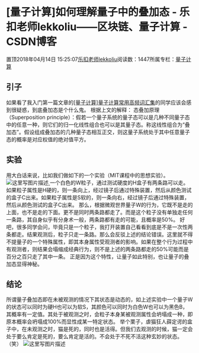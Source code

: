 
# [量子计算]如何理解量子中的叠加态 - 乐扣老师lekkoliu——区块链、量子计算 - CSDN博客

置顶2018年04月14日 15:25:07[乐扣老师lekkoliu](https://me.csdn.net/lsttoy)阅读数：1447所属专栏：[量子计算](https://blog.csdn.net/column/details/21640.html)



## 引子
如果看了我入门第一篇文章的[[量子计算]量子计算常用高频词汇集](https://blog.csdn.net/lsttoy/article/details/79487830)的同学应该会感到很疑惑，到底叠加态是个什么鬼。
根据上文的解释：
态叠加原理（Superposition principle）：假若一个量子系统的量子态可以是几种不同量子态中的任意一种，则它们的归一化线性组合也可以是其量子态。称这线性组合为“叠加态”。假设组成叠加态的几种量子态相互正交，则这量子系统处于其中任意量子态的概率是对应权值的绝对值平方。
## 实验
用大白话来说，比如我们做如下的一个实验（MIT课程中的思想实验）。
![这里写图片描述](https://img-blog.csdn.net/20180414150717369?watermark/2/text/aHR0cHM6Ly9ibG9nLmNzZG4ubmV0L2xzdHRveQ==/font/5a6L5L2T/fontsize/400/fill/I0JBQkFCMA==/dissolve/70)[ ](https://img-blog.csdn.net/20180414150717369?watermark/2/text/aHR0cHM6Ly9ibG9nLmNzZG4ubmV0L2xzdHRveQ==/font/5a6L5L2T/fontsize/400/fill/I0JBQkFCMA==/dissolve/70)
一个白色的W粒子，通过测试硬度的H盒子有两条路可以走。如果粒子属性是H硬的，则一条向上，经过镜子后通过特殊装置，然后从颜色测试的盒子C出来。如果粒子属性是S软的，则一条向右，经过镜子后通过特殊装置，然后从颜色测试的盒子C出来。
那么，根据微观世界量子W的行为，它既不是走的上面，也不是走的下面。更不是同时两条路都走了。而是这个粒子没有单独走任何一条路，其自身似乎有分身术一般，两条路都有走的可能，且概率是50%。
好吧，很多同学会问，毕竟只是一个粒子，我打开装置自己看看到底是不是一次性两条都走。结果观测后，粒子只走一条路。那么会反驳上述的结论错误。这里就不得不提量子的一个特殊属性，即其本身属性受观测者的影响。如果在整个行为过程中有观测者，则结果会塌缩成经典行为，则不是上述的两条路都走的50%可能而是百分之百只走了其中一条。
正是因为这个特性，让量子如此特别，也让量子的叠加态显得神秘。
## 结论
所谓量子叠加态即在未被观测的情况下其状态是动态的，如上述实验中一个量子W的状态可以同时为硬H也可以为软S，其颜色可以同时为白色W也可以为黑色B，其概率有一定值。其处于被观测之时，会粒子本身某被观测属性会坍塌成一种，即原本概率会坍塌成100%而显性成某一特定状态。
举个栗子，虐猫狂人薛定谔的盒子中，在未观测之时，猫是死的，同时也是活得。但我们去观测的时候，猫一定会处于要么肯定是死的，要么肯定是活的。不会处于不死不活这种玄妙的状态。（笑）
![这里写图片描述](https://img-blog.csdn.net/20180414152210888?watermark/2/text/aHR0cHM6Ly9ibG9nLmNzZG4ubmV0L2xzdHRveQ==/font/5a6L5L2T/fontsize/400/fill/I0JBQkFCMA==/dissolve/70)

